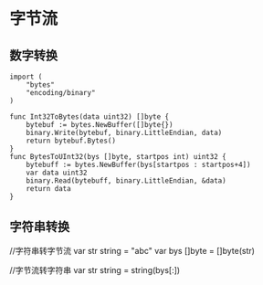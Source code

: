 # 字节流

## 数字转换
```
import (
	"bytes"
	"encoding/binary"
)

func Int32ToBytes(data uint32) []byte {
	bytebuf := bytes.NewBuffer([]byte{})
	binary.Write(bytebuf, binary.LittleEndian, data)
	return bytebuf.Bytes()
}
func BytesToUInt32(bys []byte, startpos int) uint32 {
	bytebuff := bytes.NewBuffer(bys[startpos : startpos+4])
	var data uint32
	binary.Read(bytebuff, binary.LittleEndian, &data)
	return data
}

```

## 字符串转换

//字符串转字节流
var str string = "abc"
var bys []byte = []byte(str)

//字节流转字符串
var str string = string(bys[:])